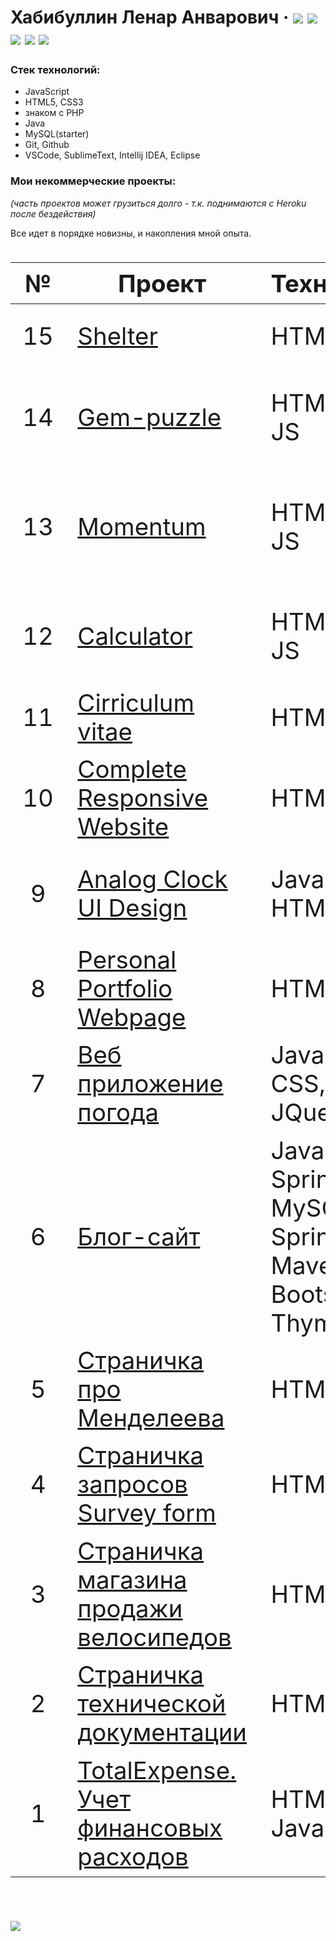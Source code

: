 # Хабибуллин Ленар Анварович &middot; [![](https://img.shields.io/badge/profile-freecodecamp-informational)](https://www.freecodecamp.org/leoncraft) [![](https://img.shields.io/badge/%D0%A0%D0%B5%D0%B7%D1%8E%D0%BC%D0%B5-hh.ru-brightgreen)](https://kazan.hh.ru/resume/c3283288ff0829bf5d0039ed1f4f494d716741)  [![](https://img.shields.io/badge/-%D0%A2%D0%B5%D0%BB%D0%B5%D0%B3%D1%80%D0%B0%D0%BC-9cf)](https://t.me/lenarXLA)  [![](https://img.shields.io/badge/-Codewars-important)](https://www.codewars.com/users/LenarXLA) [![](https://img.shields.io/badge/-%D0%9C%D0%BE%D0%B8%20%D1%81%D0%B5%D1%80%D1%82%D0%B8%D1%84%D0%B8%D0%BA%D0%B0%D1%82%D1%8B-success)](https://www.freecodecamp.org/leoncraft)

  ### Стек технологий:
  - JavaScript
  - HTML5, CSS3
  - знаком с PHP
  - Java
  - MySQL(starter)
  - Git, Github
  - VSCode, SublimeText, Intellij IDEA, Eclipse

 ### Мои некоммерческие проекты:
 *(часть проектов может грузиться долго - т.к. поднимаются с Heroku после бездействия)*
 
 Все идет в порядке новизны, и накопления мной опыта.

<div class="w3-responsive">
<font size="12px">
<table style="font-size: 80%" width="100%" class="w3-table-all notranslate" id="myTable">
<thead>
<tr class="w3-white">
<th>№</th>
<th>Проект</th>
<th>Технологии</th>
<th>Категория</th>
</tr>
</thead>
<tbody>
<tr>
<td align="center">15</td>
<td><a href="https://rolling-scopes-school.github.io/lenarxla-JS2020Q3/shelter/pages/main/">Shelter</a></td>
<td>HTML, CSS</td>
<td align="center">Адаптивная верстка</td>
</tr>
<td align="center">14</td>
<td><a href="https://rolling-scopes-school.github.io/lenarxla-JS2020Q3/gem-puzzle/src/">Gem-puzzle</a></td>
<td>HTML, CSS, JS</td>
<td align="center">Веб-приложение игра пятнашки</td>
</tr>
<tr>
<tr>
<td align="center">13</td>
<td><a href="https://rolling-scopes-school.github.io/lenarxla-JS2020Q3/momentum/">Momentum</a></td>
<td>HTML, CSS, JS</td>
<td align="center">Веб-приложение мини задача на день</td>
</tr>
<tr>
<td align="center">12</td>
<td><a href="https://rolling-scopes-school.github.io/lenarxla-JS2020Q3/calculator/">Сalculator</a></td>
<td>HTML, CSS, JS</td>
<td align="center">Веб-приложение калькулятор</td>
</tr>
<tr>
<td align="center">11</td>
<td><a href="https://lenarxla.github.io/rsschool-cv/">Cirriculum vitae</a></td>
<td>HTML, CSS</td>
<td align="center">Мини резюме</td>
</tr>
<tr>
<td align="center">10</td>
<td><a href="https://lenarxla.github.io/Responsive-Website/">Complete Responsive Website</a></td>
<td>HTML, CSS</td>
<td align="center">Адаптивная верстка</td>
</tr>
<tr>
<td align="center">9</td>
<td><a href="https://lenarxla.github.io/Analog-Clock-UI-Design/index">Analog Clock UI Design</a></td>
<td>JavaScript, HTML, CSS</td>
<td align="center">Аналоговые часы в темном оформлении</td>
</tr>
<tr>
<td align="center">8</td>
<td><a href="https://lenarxla.github.io/Portfolio-Webpage/index">Personal Portfolio Webpage</a></td>
<td>HTML, CSS</td>
<td align="center">Страница портфолио(без адаптива)</td>
</tr>
<tr>
<td align="center">7</td>
<td><a href="https://web-weather-app20.herokuapp.com/s">Веб приложение погода</a></td>
<td>Java, HTML, CSS, JQuery</td>
<td align="center">Веб приложение</td>
</tr>
<tr>
<td align="center">6</td>
<td><a href="https://spring-web-app20.herokuapp.com/">Блог-сайт</a></td>
<td>Java, Spring, MySQL, Spring boot, Maven, Bootstrap, Thymeleaf</td>
<td align="center">Блог сайт</td>
</tr>
<tr>
<td align="center">5</td>
<td><a href="https://lenarxla.github.io/Dmitri_Mendeleev_tribute-page/">Страничка про Менделеева</a></td>
<td>HTML, CSS</td>
<td align="center">Одностраничная верстка</td>
</tr>
<tr>
<td align="center">4</td>
<td><a href="https://lenarxla.github.io/Survey_form//">Страничка запросов Survey form</a></td>
<td>HTML, CSS</td>
<td align="center">Одностраничная верстка</td>
</tr>
<tr>
<td align="center">3</td>
<td><a href="https://lenarxla.github.io/ProductLandingPage/index">Страничка магазина продажи велосипедов</a></td>
<td>HTML, CSS</td>
<td align="center">Одностраничная верстка(без адаптива)</td>
</tr>
<tr>
<td align="center">2</td>
<td><a href="https://lenarxla.github.io/Technical-Documentation-Page/">Страничка технической документации</a></td>
<td>HTML, CSS</td>
<td align="center">Одностраничная верстка(без адаптива)</td>
</tr>
<tr>
<td align="center">1</td>
<td><a href="https://lenarxla.github.io/TotalExpense/">TotalExpense. Учет финансовых расходов</a></td>
<td>HTML, CSS, JavaScript</td>
<td align="center">Одностраничное приложение</td>
</tr>
</tbody>
</table> 
</font>
</div>
</br>

[![](https://img.shields.io/badge/%D0%9C%D0%BE%D0%B5%20%D1%80%D0%B0%D0%B7%D0%B2%D0%B8%D1%82%D0%B8%D0%B5-%D0%9A%D0%BD%D0%B8%D0%B3%D0%B8%2C%20%D0%BA%D1%83%D1%80%D1%81%D1%8B%2C%20%D0%BA%D0%BE%D0%BD%D1%84%D0%B5%D1%80%D0%B5%D0%BD%D1%86%D0%B8%D0%B8-blueviolet)](https://github.com/LenarXLA/Progress/blob/master/README.md)
